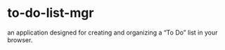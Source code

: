 # to-do-list-mgr
an application designed for creating and organizing a “To Do” list in your browser.
